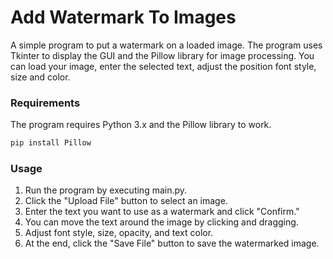 # Add Watermark To Images

A simple program to put a watermark on a loaded image. The program uses Tkinter to display the GUI and the Pillow
library for image processing. You can load your image, enter the selected text, adjust the position font style, size
and color.

### Requirements
The program requires Python 3.x and the Pillow library to work.
```bash
pip install Pillow
```



### Usage
1. Run the program by executing main.py.
2. Click the "Upload File" button to select an image.
3. Enter the text you want to use as a watermark and click "Confirm."
4. You can move the text around the image by clicking and dragging.
5. Adjust font style, size, opacity, and text color.
6. At the end, click the "Save File" button to save the watermarked image.
